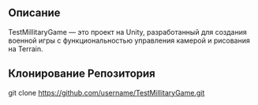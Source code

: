 ## Описание

TestMillitaryGame — это проект на Unity, разработанный для создания военной игры с функциональностью управления камерой и рисования на Terrain.

## Клонирование Репозитория

git clone https://github.com/username/TestMillitaryGame.git
